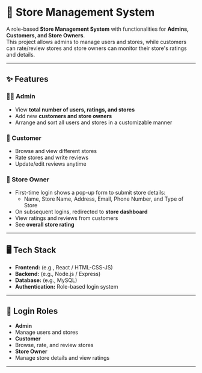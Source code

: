 # 🏪 Store Management System

A role-based **Store Management System** with functionalities for **Admins, Customers, and Store Owners**.  
This project allows admins to manage users and stores, while customers can rate/review stores and store owners can monitor their store's ratings and details.

---

## ✨ Features

### 👨‍💼 Admin
- View **total number of users, ratings, and stores**
- Add new **customers and store owners**
- Arrange and sort all users and stores in a customizable manner

### 🛒 Customer
- Browse and view different stores
- Rate stores and write reviews
- Update/edit reviews anytime

### 🏪 Store Owner
- First-time login shows a pop-up form to submit store details:
  - Name, Store Name, Address, Email, Phone Number, and Type of Store
- On subsequent logins, redirected to **store dashboard**
- View ratings and reviews from customers
- See **overall store rating**

---

## 🖥️ Tech Stack
- **Frontend:** (e.g., React / HTML-CSS-JS)  
- **Backend:** (e.g., Node.js / Express)  
- **Database:** (e.g., MySQL)  
- **Authentication:** Role-based login system  

---

## 🔑 Login Roles
- **Admin**
- Manage users and stores
- **Customer**
- Browse, rate, and review stores
- **Store Owner**
- Manage store details and view ratings

---
